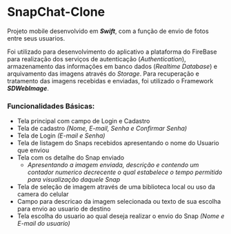 # SnapChat-Clone
 
Projeto mobile desenvolvido em **_Swift_**, com a função de envio de fotos entre seus usuarios.

Foi utilizado para desenvolvimento do aplicativo a plataforma do FireBase para realização dos serviços de autenticação (*Authentication*), armazenamento das informações em banco dados (*Realtime Database*) e arquivamento das imagens através do *Storage*. Para recuperação e tratamento das imagens recebidas e enviadas, foi utilizado o Framework **_SDWebImage_**.

### Funcionalidades Básicas:

- Tela principal com campo de Login e Cadastro
- Tela de cadastro *(Nome, E-mail, Senha e Confirmar Senha)*
- Tela de Login *(E-mail e Senha)*
- Tela de listagem do Snaps recebidos apresentando o nome do Usuario que enviou
- Tela com os detalhe do Snap enviado
  * _Apresentando a imagem enviada, descrição e contendo um contador numerico decrecente o qual estabelece o tempo permitido para visualização daquele Snap_
- Tela de seleção de imagem através de uma biblioteca local ou uso da camera do celular
- Campo para descricao da imagem selecionada ou texto de sua escolha para envio ao usuario de destino
- Tela escolha do usuario ao qual deseja realizar o envio do Snap *(Nome e E-mail do usuario)*
